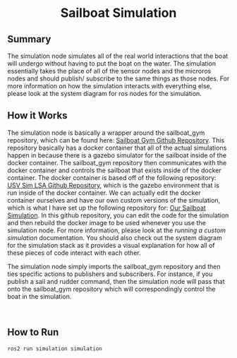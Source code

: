 # <p style="text-align: center;"> Sailboat Simulation </p>

## **Summary**

The simulation node simulates all of the real world interactions that the boat will undergo without having to put the boat on the water. The simulation essentially takes the place of all of the sensor nodes and the microros nodes and should publish/ subscribe to the same things as those nodes. For more information on how the simulation interacts with everything else, please look at the system diagram for ros nodes for the simulation.


## **How it Works** 


The simulation node is basically a wrapper around the sailboat_gym repository, which can be found here: [Sailboat Gym Github Repository](https://github.com/lucasmrdt/sailboat-gym). This repository basically has a docker container that all of the actual simulations happen in because there is a gazebo simulator for the sailboat inside of the docker container. The sailboat_gym repository then communicates with the docker container and controls the sailboat that exists inside of the docker container. The docker container is based off of the following repository: [USV Sim LSA Github Repository](https://github.com/disaster-robotics-proalertas/usv_sim_lsa), which is the gazebo environment that is run inside of the docker container. We can actually edit the docker container ourselves and have our own custom versions of the simulation, which is what I have set up the following repository for: [Our Sailboat Simulation](https://github.com/autoboat-vt/autoboat_simulation). In this github repository, you can edit the code for the simulation and then rebuild the docker image to be used whenever you use the simulation node. For more information, please look at the *running a custom simulation* documentation. You should also check out the system diagram for the simulation stack as it provides a visual explanation for how all of these pieces of code interact with each other.


The simulation node simply imports the sailboat_gym repository and then ties specific actions to publishers and subscribers. For instance, if you publish a sail and rudder command, then the simulation node will pass that onto the sailboat_gym repository which will correspondingly control the boat in the simulation.


<br>

## **How to Run**

```sh
ros2 run simulation simulation
```